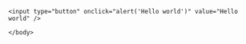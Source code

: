 <html>
  <body>
    
    <input type="button" onclick="alert('Hello world')" value="Hello world" />
    
    </body>
  
  
  
  </html>
